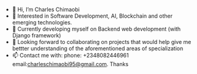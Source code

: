 - 👋 Hi, I’m Charles Chimaobi
- 👀 Interested in Software Development, AI, Blockchain and other emerging technologies.
- 🌱 Currently developing myself on Backend web development (with Django framework)
- 💞️ Looking forward to collaborating on projects that would help give me bettter understanding of the aforementioned areas of specialization
- 📫 Contact me with:
  phone: +2348082446961
  email:charleschimaobi95@gmail.com.
  Thanks

<!---
charleschimaobi/charleschimaobi is a ✨ special ✨ repository because its `README.md` (this file) appears on your GitHub profile.
You can click the Preview link to take a look at your changes.
--->
